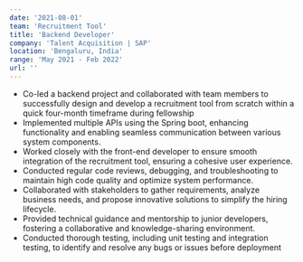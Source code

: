 ```yaml
---
date: '2021-08-01'
team: 'Recruitment Tool'
title: 'Backend Developer'
company: 'Talent Acquisition | SAP'
location: 'Bengaluru, India'
range: 'May 2021 - Feb 2022'
url: ''
---
```


- Co-led a backend project and collaborated with team members to successfully design and
  develop a recruitment tool from scratch within a quick four-month timeframe during fellowship
- Implemented multiple APIs using the Spring boot, enhancing functionality and enabling seamless
  communication between various system components.
- Worked closely with the front-end developer to ensure smooth integration of the recruitment tool,
  ensuring a cohesive user experience.
- Conducted regular code reviews, debugging, and troubleshooting to maintain high code quality
  and optimize system performance.
- Collaborated with stakeholders to gather requirements, analyze business needs, and propose
  innovative solutions to simplify the hiring lifecycle.
- Provided technical guidance and mentorship to junior developers, fostering a collaborative and
  knowledge-sharing environment.
- Conducted thorough testing, including unit testing and integration testing, to identify and
  resolve any bugs or issues before deployment
